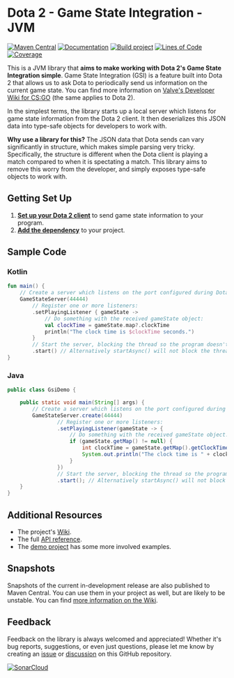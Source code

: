 # Dota 2 - Game State Integration - JVM

[![Maven Central](https://maven-badges.herokuapp.com/maven-central/com.github.mrbean355/dota2-gsi/badge.png)](https://search.maven.org/artifact/com.github.mrbean355/dota2-gsi)
[![Documentation](https://img.shields.io/badge/KDoc-GitHub%20Pages-B125EA)](https://mrbean355.github.io/dota2-gsi)
[![Build project](https://github.com/MrBean355/dota2-gsi/actions/workflows/build-project.yml/badge.svg?branch=main)](https://github.com/MrBean355/dota2-gsi/actions/workflows/build-project.yml)
[![Lines of Code](https://sonarcloud.io/api/project_badges/measure?project=MrBean355_dota2-gsi&metric=ncloc)](https://sonarcloud.io/summary/new_code?id=MrBean355_dota2-gsi)
[![Coverage](https://sonarcloud.io/api/project_badges/measure?project=MrBean355_dota2-gsi&metric=coverage)](https://sonarcloud.io/summary/new_code?id=MrBean355_dota2-gsi)

This is a JVM library that **aims to make working with Dota 2's Game State Integration simple**. Game State
Integration (GSI) is a feature built into Dota 2 that allows us to ask Dota to periodically send us information on the
current game state. You can find more information
on [Valve's Developer Wiki for CS:GO](https://developer.valvesoftware.com/wiki/Counter-Strike:_Global_Offensive_Game_State_Integration)
(the same applies to Dota 2).

In the simplest terms, the library starts up a local server which listens for game state information from the Dota 2
client. It then deserializes this JSON data into type-safe objects for developers to work with.

**Why use a library for this?** The JSON data that Dota sends can vary significantly in structure, which makes simple
parsing very tricky. Specifically, the structure is different when the Dota client is playing a match compared to when
it is spectating a match. This library aims to remove this worry from the developer, and simply exposes type-safe
objects to work with.

## Getting Set Up

1. [**Set up your Dota 2 client**](https://github.com/MrBean355/dota2-gsi/wiki/Dota-2-Setup) to send game state
   information to your program.
2. [**Add the dependency**](https://github.com/MrBean355/dota2-gsi/wiki/Library-Guide#add-the-dependency) to your
   project.

## Sample Code

### Kotlin

```kotlin
fun main() {
    // Create a server which listens on the port configured during Dota setup:
    GameStateServer(44444)
        // Register one or more listeners: 
        .setPlayingListener { gameState ->
            // Do something with the received gameState object:
            val clockTime = gameState.map?.clockTime
            println("The clock time is $clockTime seconds.")
        }
        // Start the server, blocking the thread so the program doesn't immediately exit:
        .start() // Alternatively startAsync() will not block the thread.
}
```

### Java

```java
public class GsiDemo {

    public static void main(String[] args) {
        // Create a server which listens on the port configured during Dota setup:
        GameStateServer.create(44444)
                // Register one or more listeners: 
                .setPlayingListener(gameState -> {
                    // Do something with the received gameState object:
                    if (gameState.getMap() != null) {
                        int clockTime = gameState.getMap().getClockTime();
                        System.out.println("The clock time is " + clockTime + " seconds.");
                    }
                })
                // Start the server, blocking the thread so the program doesn't immediately exit:
                .start(); // Alternatively startAsync() will not block the thread.
    }
}
```

## Additional Resources

- The project's [Wiki](https://github.com/MrBean355/dota2-gsi/wiki).
- The full [API reference](https://mrbean355.github.io/dota2-gsi).
- The
  [demo project](https://github.com/MrBean355/dota2-gsi/tree/main/demo/src/main/java/com/github/mrbean355/dota2/demo)
  has some more involved examples.

## Snapshots

Snapshots of the current in-development release are also published to Maven Central. You can use them in your project as
well, but are likely to be unstable. You can find
[more information on the Wiki](https://github.com/MrBean355/dota2-gsi/wiki/Library-Guide#snapshots).

## Feedback

Feedback on the library is always welcomed and appreciated! Whether it's bug reports, suggestions, or even just
questions, please let me know by creating an [issue](https://github.com/MrBean355/dota2-gsi/issues) or
[discussion](https://github.com/MrBean355/dota2-gsi/discussions) on this GitHub repository.

[![SonarCloud](https://sonarcloud.io/images/project_badges/sonarcloud-white.svg)](https://sonarcloud.io/summary/new_code?id=MrBean355_dota2-gsi)

